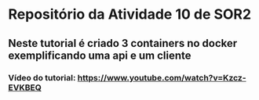 # Repositório da Atividade 10 de SOR2
## Neste tutorial é criado 3 containers no docker exemplificando uma api e um cliente
### Vídeo do tutorial: https://www.youtube.com/watch?v=Kzcz-EVKBEQ